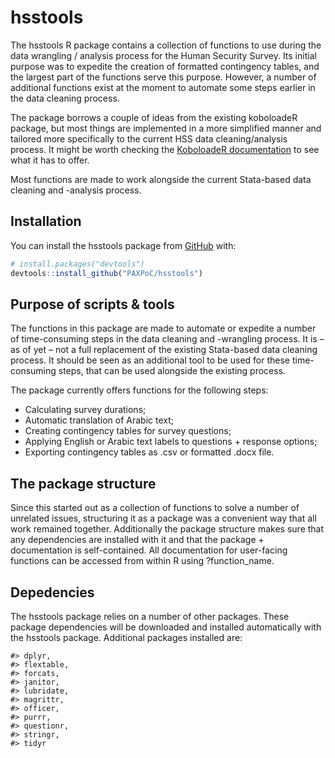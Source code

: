 
<!-- README.md is generated from README.Rmd. Please edit that file -->

# hsstools

<!-- badges: start -->
<!-- badges: end -->

The hsstools R package contains a collection of functions to use during
the data wrangling / analysis process for the Human Security Survey. Its
initial purpose was to expedite the creation of formatted contingency
tables, and the largest part of the functions serve this purpose.
However, a number of additional functions exist at the moment to
automate some steps earlier in the data cleaning process.

The package borrows a couple of ideas from the existing koboloadeR
package, but most things are implemented in a more simplified manner and
tailored more specifically to the current HSS data cleaning/analysis
process. It might be worth checking the [KoboloadeR
documentation](https://unhcr.github.io/koboloadeR/docs/) to see what it
has to offer.

Most functions are made to work alongside the current Stata-based data
cleaning and -analysis process.

## Installation

You can install the hsstools package from [GitHub](https://github.com/)
with:

``` r
# install.packages("devtools")
devtools::install_github("PAXPoC/hsstools")
```

## Purpose of scripts & tools

The functions in this package are made to automate or expedite a number
of time-consuming steps in the data cleaning and -wrangling process. It
is – as of yet – not a full replacement of the existing Stata-based data
cleaning process. It should be seen as an additional tool to be used for
these time-consuming steps, that can be used alongside the existing
process.

The package currently offers functions for the following steps:

-   Calculating survey durations;
-   Automatic translation of Arabic text;
-   Creating contingency tables for survey questions;
-   Applying English or Arabic text labels to questions + response
    options;
-   Exporting contingency tables as .csv or formatted .docx file.

## The package structure

Since this started out as a collection of functions to solve a number of
unrelated issues, structuring it as a package was a convenient way that
all work remained together. Additionally the package structure makes
sure that any dependencies are installed with it and that the package +
documentation is self-contained. All documentation for user-facing
functions can be accessed from within R using ?function_name.

## Depedencies

The hsstools package relies on a number of other packages. These package
dependencies will be downloaded and installed automatically with the
hsstools package. Additional packages installed are:

    #> dplyr,
    #> flextable,
    #> forcats,
    #> janitor,
    #> lubridate,
    #> magrittr,
    #> officer,
    #> purrr,
    #> questionr,
    #> stringr,
    #> tidyr
